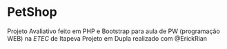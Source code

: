 # PetShop
Projeto Avaliativo feito em PHP e Bootstrap para aula de PW (programação WEB) na _ETEC_ de Itapeva
Projeto em Dupla realizado com @ErickRian
